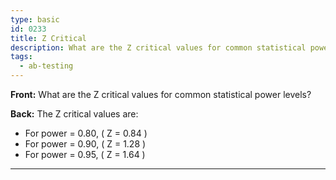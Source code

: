 ```yaml
---
type: basic
id: 0233
title: Z Critical
description: What are the Z critical values for common statistical power levels?
tags:
  - ab-testing
---
```


**Front:** What are the Z critical values for common statistical power levels?

**Back:** The Z critical values are:

- For power = 0.80, \( Z = 0.84 \)
- For power = 0.90, \( Z = 1.28 \)
- For power = 0.95, \( Z = 1.64 \)

---
